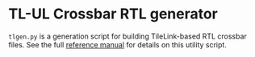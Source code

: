 # TL-UL Crossbar RTL generator

`tlgen.py` is a generation script for building TileLink-based RTL crossbar files.
See the full [reference manual](../doc/rm/crossbar_tool.md) for details on this utility script.
